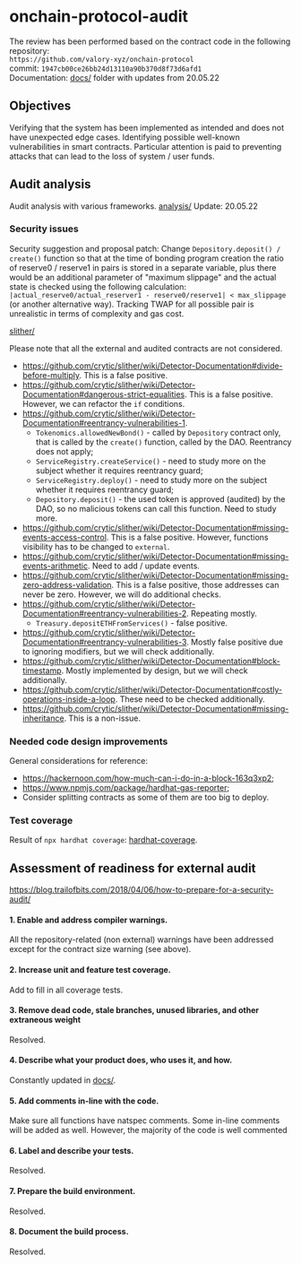 # onchain-protocol-audit
The review has been performed based on the contract code in the following repository:<br>
`https://github.com/valory-xyz/onchain-protocol` <br>
commit: `1947cb00ce26bb24d13110a90b370d8f73d6afd1` <br>
Documentation: [docs/](https://github.com/valory-xyz/onchain-protocol/blob/main/docs) folder with updates from 20.05.22 <br>

## Objectives
Verifying that the system has been implemented as intended and does not have unexpected edge cases.
Identifying possible well-known vulnerabilities in smart contracts. 
Particular attention is paid to preventing attacks that can lead to the loss of system / user funds.

## Audit analysis
Audit analysis with various frameworks. [analysis/](https://github.com/valory-xyz/onchain-protocol/blob/main/audit/analysis) Update: 20.05.22

### Security issues
Security suggestion and proposal patch: Change `Depository.deposit() / create()` function
so that at the time of bonding program creation the ratio of reserve0 / reserve1 in pairs is stored in a separate variable, plus
there would be an additional parameter of "maximum slippage" and the actual state is checked using the following calculation:
`|actual_reserve0/actual_reserver1 - reserve0/reserve1| < max_slippage` (or another alternative way). 
Tracking TWAP for all possible pair is unrealistic in terms of complexity and gas cost.

[slither/](https://github.com/valory-xyz/onchain-protocol/blob/main/audit/analysis/slither_full.txt) 

Please note that all the external and audited contracts are not considered.

- https://github.com/crytic/slither/wiki/Detector-Documentation#divide-before-multiply. This is a false positive.
- https://github.com/crytic/slither/wiki/Detector-Documentation#dangerous-strict-equalities. This is a false positive.
However, we can refactor the `if` conditions.
- https://github.com/crytic/slither/wiki/Detector-Documentation#reentrancy-vulnerabilities-1.
  - `Tokenomics.allowedNewBond()` - called by `Depository` contract only, that is called by the `create()` function, called by the DAO. Reentrancy does not apply;
  - `ServiceRegistry.createService()` - need to study more on the subject whether it requires reentrancy guard;
  - `ServiceRegistry.deploy()` - need to study more on the subject whether it requires reentrancy guard;
  - `Depository.deposit()` - the used token is approved (audited) by the DAO, so no malicious tokens can call this function. Need to study more.
- https://github.com/crytic/slither/wiki/Detector-Documentation#missing-events-access-control. This is a false positive. However, functions visibility has to be changed to `external`.
- https://github.com/crytic/slither/wiki/Detector-Documentation#missing-events-arithmetic. Need to add / update events.
- https://github.com/crytic/slither/wiki/Detector-Documentation#missing-zero-address-validation. This is a false positive, those addresses can never be zero. However, we will do additional checks.
- https://github.com/crytic/slither/wiki/Detector-Documentation#reentrancy-vulnerabilities-2. Repeating mostly.
  - `Treasury.depositETHFromServices()` - false positive.
- https://github.com/crytic/slither/wiki/Detector-Documentation#reentrancy-vulnerabilities-3. Mostly false positive due to ignoring modifiers, but we will check additionally.
- https://github.com/crytic/slither/wiki/Detector-Documentation#block-timestamp. Mostly implemented by design, but we will check additionally.
- https://github.com/crytic/slither/wiki/Detector-Documentation#costly-operations-inside-a-loop. These need to be checked additionally.
- https://github.com/crytic/slither/wiki/Detector-Documentation#missing-inheritance. This is a non-issue.

### Needed code design improvements
General considerations for reference:
- https://hackernoon.com/how-much-can-i-do-in-a-block-163q3xp2;
- https://www.npmjs.com/package/hardhat-gas-reporter;
- Consider splitting contracts as some of them are too big to deploy.

### Test coverage
Result of `npx hardhat coverage`: [hardhat-coverage](https://github.com/valory-xyz/onchain-protocol/blob/main/audit/hardhat-coverage/index.html).


## Assessment of readiness for external audit
https://blog.trailofbits.com/2018/04/06/how-to-prepare-for-a-security-audit/

#### 1. Enable and address compiler warnings.
All the repository-related (non external) warnings have been addressed except for the contract size warning (see above).

#### 2. Increase unit and feature test coverage.
Add to fill in all coverage tests.

#### 3. Remove dead code, stale branches, unused libraries, and other extraneous weight
Resolved.

#### 4. Describe what your product does, who uses it, and how.
Constantly updated in [docs/](https://github.com/valory-xyz/onchain-protocol/blob/main/docs).

#### 5. Add comments in-line with the code.
Make sure all functions have natspec comments. Some in-line comments will be added as well. However, the majority of the code is well commented

#### 6. Label and describe your tests. 
Resolved.

#### 7. Prepare the build environment. 
Resolved.

#### 8. Document the build process. 
Resolved.

